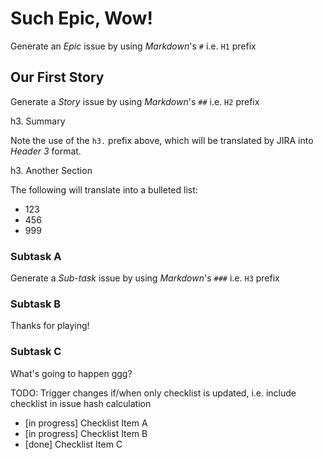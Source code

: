 # Such Epic, Wow!

Generate an _Epic_ issue by using _Markdown_'s `#` i.e. `H1` prefix

## Our First Story

Generate a _Story_ issue by using _Markdown_'s `##` i.e. `H2` prefix

h3. Summary

Note the use of the `h3.` prefix above, which will be translated by JIRA into _Header 3_ format.

h3. Another Section

The following will translate into a bulleted list: 

* 123
* 456
* 999

### Subtask A

Generate a _Sub-task_ issue by using _Markdown_'s `###` i.e. `H3` prefix

### Subtask B

Thanks for playing!

### Subtask C

What's going to happen ggg? 

TODO: Trigger changes if/when only checklist is updated, i.e. include checklist in issue hash calculation

* [in progress] Checklist Item A
* [in progress] Checklist Item B
* [done] Checklist Item C
